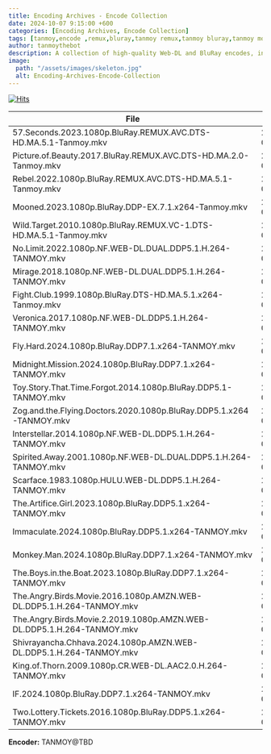 ```yaml
---
title: Encoding Archives - Encode Collection 
date: 2024-10-07 9:15:00 +600
categories: [Encoding Archives, Encode Collection]
tags: [tanmoy,encode ,remux,bluray,tanmoy remux,tanmoy bluray,tanmoy movies release group,tanmoy x264,tanmoy encoder,encoding archives,encode showcase, tanmoythebot]     # TAG names should always be lowercase
author: tanmoythebot
description: A collection of high-quality Web-DL and BluRay encodes, including AVC and x264 video formats, with DDP audio.
image:
  path: "/assets/images/skeleton.jpg"
  alt: Encoding-Archives-Encode-Collection
---
```

[![Hits](https://hits.seeyoufarm.com/api/count/incr/badge.svg?url=https%3A%2F%2Fwww.tanmoy.xyz%2Fposts%2Fencoding-archives-encode-collection%2F&count_bg=%2379C83D&title_bg=%23555555&icon=&icon_color=%23E7E7E7&title=hits&edge_flat=false)](https://tanmoy.xyz/posts/encoding-archives-encode-collection/)

| File                                                                                       | Date       | Size      |
|--------------------------------------------------------------------------------------------|------------|-----------|
| 57.Seconds.2023.1080p.BluRay.REMUX.AVC.DTS-HD.MA.5.1-Tanmoy.mkv                             | 2024-03-23 | 25.96 GiB |
| Picture.of.Beauty.2017.BluRay.REMUX.AVC.DTS-HD.MA.2.0-Tanmoy.mkv                            | 2024-03-24 | 13.63 GiB |
| Rebel.2022.1080p.BluRay.REMUX.AVC.DTS-HD.MA.5.1-Tanmoy.mkv                                  | 2024-03-25 | 32.54 GiB |
| Mooned.2023.1080p.BluRay.DDP-EX.7.1.x264-Tanmoy.mkv                                         | 2024-03-29 | 771.71 MiB|
| Wild.Target.2010.1080p.BluRay.REMUX.VC-1.DTS-HD.MA.5.1-Tanmoy.mkv                           | 2024-03-31 | 11.99 GiB |
| No.Limit.2022.1080p.NF.WEB-DL.DUAL.DDP5.1.H.264-TANMOY.mkv                                  | 2024-04-01 | 5.13 GiB  |
| Mirage.2018.1080p.NF.WEB-DL.DUAL.DDP5.1.H.264-TANMOY.mkv                                    | 2024-04-01 | 5.60 GiB  |
| Fight.Club.1999.1080p.BluRay.DTS-HD.MA.5.1.x264-Tanmoy.mkv                                  | 2024-04-05 | 19.01 GiB |
| Veronica.2017.1080p.NF.WEB-DL.DDP5.1.H.264-TANMOY.mkv                                       | 2024-04-07 | 4.12 GiB  |
| Fly.Hard.2024.1080p.BluRay.DDP7.1.x264-TANMOY.mkv                                           | 2024-04-11 | 295.97 MiB|
| Midnight.Mission.2024.1080p.BluRay.DDP7.1.x264-TANMOY.mkv                                   | 2024-04-16 | 193.99 MiB|
| Toy.Story.That.Time.Forgot.2014.1080p.BluRay.DDP5.1-TANMOY.mkv                              | 2024-04-20 | 1.03 GiB  |
| Zog.and.the.Flying.Doctors.2020.1080p.BluRay.DDP5.1.x264-TANMOY.mkv                         | 2024-04-27 | 998.11 MiB|
| Interstellar.2014.1080p.NF.WEB-DL.DDP5.1.H.264-TANMOY.mkv                                   | 2024-04-27 | 5.81 GiB  |
| Spirited.Away.2001.1080p.NF.WEB-DL.DUAL.DDP5.1.H.264-TANMOY.mkv                             | 2024-04-28 | 5.78 GiB  |
| Scarface.1983.1080p.HULU.WEB-DL.DDP5.1.H.264-TANMOY.mkv                                     | 2024-05-13 | 7.12 GiB  |
| The.Artifice.Girl.2023.1080p.BluRay.DDP5.1.x264-TANMOY.mkv	                                | 2024-06-18 | 4.83 GiB  |
| Immaculate.2024.1080p.BluRay.DDP5.1.x264-TANMOY.mkv                                         | 2024-06-20 | 9.40 GiB  |
| Monkey.Man.2024.1080p.BluRay.DDP7.1.x264-TANMOY.mkv                                         | 2024-06-21 | 16.20 GiB |
| The.Boys.in.the.Boat.2023.1080p.BluRay.DDP7.1.x264-TANMOY.mkv                               | 2024-07-08 | 11.86 GiB |
| The.Angry.Birds.Movie.2016.1080p.AMZN.WEB-DL.DDP5.1.H.264-TANMOY.mkv                        | 2024-07-10 | 6.45 GiB  |
| The.Angry.Birds.Movie.2.2019.1080p.AMZN.WEB-DL.DDP5.1.H.264-TANMOY.mkv                      | 2024-07-10 | 6.61 GiB  |
| Shivrayancha.Chhava.2024.1080p.AMZN.WEB-DL.DDP5.1.H.264-TANMOY.mkv                          | 2024-07-10 | 9.32 GiB  |
| King.of.Thorn.2009.1080p.CR.WEB-DL.AAC2.0.H.264-TANMOY.mkv                                  | 2024-07-15 | 6.19 GiB  |
| IF.2024.1080p.BluRay.DDP7.1.x264-TANMOY.mkv                                                 | 2024-08-12 | 10.48 GiB |
| Two.Lottery.Tickets.2016.1080p.BluRay.DDP5.1.x264-TANMOY.mkv                                | 2024-09-04 | 14.15 GiB |


**Encoder:** TANMOY@TBD
